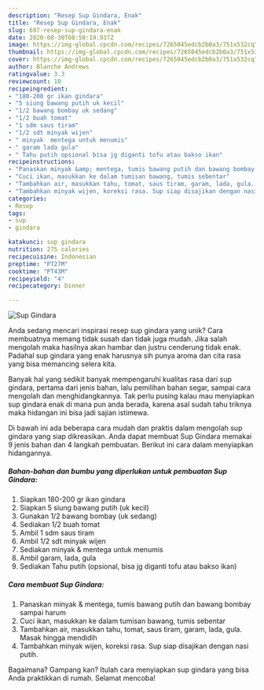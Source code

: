```yaml
---
description: "Resep Sup Gindara, Enak"
title: "Resep Sup Gindara, Enak"
slug: 697-resep-sup-gindara-enak
date: 2020-08-30T08:50:19.937Z
image: https://img-global.cpcdn.com/recipes/7265045edcb2b0a3/751x532cq70/sup-gindara-foto-resep-utama.jpg
thumbnail: https://img-global.cpcdn.com/recipes/7265045edcb2b0a3/751x532cq70/sup-gindara-foto-resep-utama.jpg
cover: https://img-global.cpcdn.com/recipes/7265045edcb2b0a3/751x532cq70/sup-gindara-foto-resep-utama.jpg
author: Blanche Andrews
ratingvalue: 3.3
reviewcount: 10
recipeingredient:
- "180-200 gr ikan gindara"
- "5 siung bawang putih uk kecil"
- "1/2 bawang bombay uk sedang"
- "1/2 buah tomat"
- "1 sdm saus tiram"
- "1/2 sdt minyak wijen"
- " minyak  mentega untuk menumis"
- " garam lada gula"
- " Tahu putih opsional bisa jg diganti tofu atau bakso ikan"
recipeinstructions:
- "Panaskan minyak &amp; mentega, tumis bawang putih dan bawang bombay sampai harum"
- "Cuci ikan, masukkan ke dalam tumisan bawang, tumis sebentar"
- "Tambahkan air, masukkan tahu, tomat, saus tiram, garam, lada, gula. Masak hingga mendidih"
- "Tambahkan minyak wijen, koreksi rasa. Sup siap disajikan dengan nasi putih."
categories:
- Resep
tags:
- sup
- gindara

katakunci: sup gindara 
nutrition: 275 calories
recipecuisine: Indonesian
preptime: "PT27M"
cooktime: "PT43M"
recipeyield: "4"
recipecategory: Dinner

---
```



![Sup Gindara](https://img-global.cpcdn.com/recipes/7265045edcb2b0a3/751x532cq70/sup-gindara-foto-resep-utama.jpg)

Anda sedang mencari inspirasi resep sup gindara yang unik? Cara membuatnya memang tidak susah dan tidak juga mudah. Jika salah mengolah maka hasilnya akan hambar dan justru cenderung tidak enak. Padahal sup gindara yang enak harusnya sih punya aroma dan cita rasa yang bisa memancing selera kita.

Banyak hal yang sedikit banyak mempengaruhi kualitas rasa dari sup gindara, pertama dari jenis bahan, lalu pemilihan bahan segar, sampai cara mengolah dan menghidangkannya. Tak perlu pusing kalau mau menyiapkan sup gindara enak di mana pun anda berada, karena asal sudah tahu triknya maka hidangan ini bisa jadi sajian istimewa.




Di bawah ini ada beberapa cara mudah dan praktis dalam mengolah sup gindara yang siap dikreasikan. Anda dapat membuat Sup Gindara memakai 9 jenis bahan dan 4 langkah pembuatan. Berikut ini cara dalam menyiapkan hidangannya.

<!--inarticleads1-->

##### Bahan-bahan dan bumbu yang diperlukan untuk pembuatan Sup Gindara:

1. Siapkan 180-200 gr ikan gindara
1. Siapkan 5 siung bawang putih (uk kecil)
1. Gunakan 1/2 bawang bombay (uk sedang)
1. Sediakan 1/2 buah tomat
1. Ambil 1 sdm saus tiram
1. Ambil 1/2 sdt minyak wijen
1. Sediakan  minyak &amp; mentega untuk menumis
1. Ambil  garam, lada, gula
1. Sediakan  Tahu putih (opsional, bisa jg diganti tofu atau bakso ikan)




<!--inarticleads2-->

##### Cara membuat Sup Gindara:

1. Panaskan minyak &amp; mentega, tumis bawang putih dan bawang bombay sampai harum
1. Cuci ikan, masukkan ke dalam tumisan bawang, tumis sebentar
1. Tambahkan air, masukkan tahu, tomat, saus tiram, garam, lada, gula. Masak hingga mendidih
1. Tambahkan minyak wijen, koreksi rasa. Sup siap disajikan dengan nasi putih.




Bagaimana? Gampang kan? Itulah cara menyiapkan sup gindara yang bisa Anda praktikkan di rumah. Selamat mencoba!
